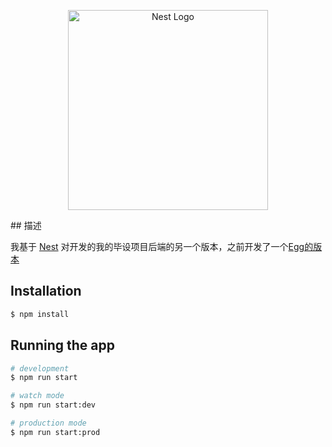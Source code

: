 <p align="center">
  <a href="http://nestjs.com/" target="blank"><img src="https://nestjs.com/img/logo_text.svg" width="320" alt="Nest Logo" /></a>
</p>
## 描述

我基于 [Nest](https://github.com/nestjs/nest) 对开发的我的毕设项目后端的另一个版本，之前开发了一个[Egg的版本](https://github.com/cshenger/mykms-backed-egg)

## Installation

```bash
$ npm install
```

## Running the app

```bash
# development
$ npm run start

# watch mode
$ npm run start:dev

# production mode
$ npm run start:prod
```
